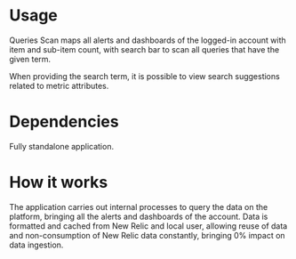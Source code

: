 # Usage

Queries Scan maps all alerts and dashboards of the logged-in account with item and sub-item count, with search bar to scan all queries that have the given term.

When providing the search term, it is possible to view search suggestions related to metric attributes.


# Dependencies

Fully standalone application.

# How it works

The application carries out internal processes to query the data on the platform, bringing all the alerts and dashboards of the account. Data is formatted and cached from New Relic and local user, allowing reuse of data and non-consumption of New Relic data constantly, bringing 0% impact on data ingestion.

